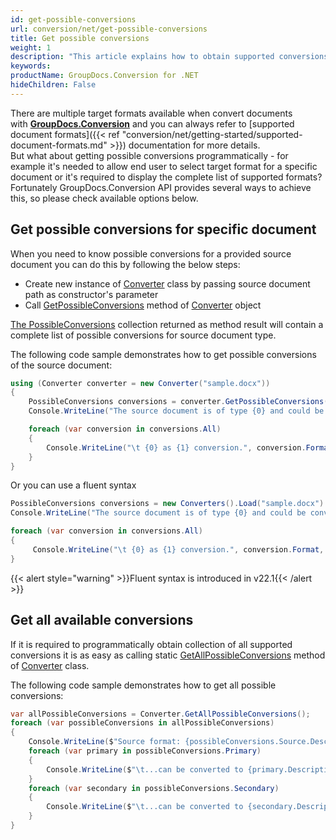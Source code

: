```yaml
---
id: get-possible-conversions
url: conversion/net/get-possible-conversions
title: Get possible conversions
weight: 1
description: "This article explains how to obtain supported conversions when convert documents with GroupDocs.Conversion within your .NET applications."
keywords: 
productName: GroupDocs.Conversion for .NET
hideChildren: False
---
```

There are multiple target formats available when convert documents with **[GroupDocs.Conversion](https://products.groupdocs.com/conversion/net)** and you can always refer to [supported document formats]({{< ref "conversion/net/getting-started/supported-document-formats.md" >}}) documentation for more details.  
But what about getting possible conversions programmatically - for example it's needed to allow end user to select target format for a specific document or it's required to display the complete list of supported formats?  
Fortunately GroupDocs.Conversion API provides several ways to achieve this, so please check available options below.

## Get possible conversions for specific document

When you need to know possible conversions for a provided source document you can do this by following the below steps:

*   Create new instance of [Converter](https://apireference.groupdocs.com/net/conversion/groupdocs.conversion/converter) class by passing source document path as constructor's parameter
*   Call [GetPossibleConversions](https://apireference.groupdocs.com/net/conversion/groupdocs.conversion/converter/methods/getpossibleconversions) method of [Converter](https://apireference.groupdocs.com/net/conversion/groupdocs.conversion/converter) object

[The PossibleConversions](https://apireference.groupdocs.com/net/conversion/groupdocs.conversion.contracts/possibleconversions) collection returned as method result will contain a complete list of possible conversions for source document type.

The following code sample demonstrates how to get possible conversions of the source document:

```csharp
using (Converter converter = new Converter("sample.docx"))
{
    PossibleConversions conversions = converter.GetPossibleConversions();
    Console.WriteLine("The source document is of type {0} and could be converted to:", conversions.Source.Extension);

    foreach (var conversion in conversions.All)
    {
        Console.WriteLine("\t {0} as {1} conversion.", conversion.Format, conversion.IsPrimary ? "primary" : "secondary");
    }    
}
```

Or you can use a fluent syntax

```csharp
PossibleConversions conversions = new Converters().Load("sample.docx").GetPossibleConversions();
Console.WriteLine("The source document is of type {0} and could be converted to:", conversions.Source.Extension);

foreach (var conversion in conversions.All)
{
     Console.WriteLine("\t {0} as {1} conversion.", conversion.Format, conversion.IsPrimary ? "primary" : "secondary");
}    

```

{{< alert style="warning" >}}Fluent syntax is introduced in v22.1{{< /alert >}}


## Get all available conversions 

If it is required to programmatically obtain collection of all supported conversions it is as easy as calling static [GetAllPossibleConversions](https://apireference.groupdocs.com/net/conversion/groupdocs.conversion/converter/methods/getallpossibleconversions) method of [Converter](https://apireference.groupdocs.com/net/conversion/groupdocs.conversion/converter) class.

The following code sample demonstrates how to get all possible conversions:

```csharp
var allPossibleConversions = Converter.GetAllPossibleConversions();
foreach (var possibleConversions in allPossibleConversions)
{
    Console.WriteLine($"Source format: {possibleConversions.Source.Description}");
    foreach (var primary in possibleConversions.Primary)
    {
        Console.WriteLine($"\t...can be converted to {primary.Description}");
    }
    foreach (var secondary in possibleConversions.Secondary)
    {
        Console.WriteLine($"\t...can be converted to {secondary.Description}");
    }
}
```
